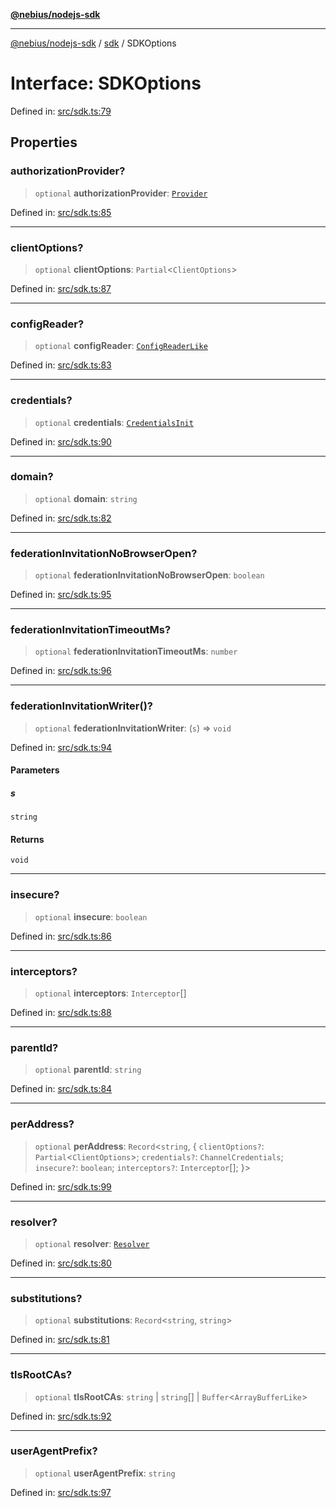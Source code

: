 [**@nebius/nodejs-sdk**](../../README.md)

---

[@nebius/nodejs-sdk](../../README.md) / [sdk](../README.md) / SDKOptions

# Interface: SDKOptions

Defined in: [src/sdk.ts:79](https://github.com/nebius/nodejs-sdk/blob/2ec552fb564ad8fdbf78c4eb6e73ce9101501e8a/src/sdk.ts#L79)

## Properties

### authorizationProvider?

> `optional` **authorizationProvider**: [`Provider`](../../runtime/authorization/provider/interfaces/Provider.md)

Defined in: [src/sdk.ts:85](https://github.com/nebius/nodejs-sdk/blob/2ec552fb564ad8fdbf78c4eb6e73ce9101501e8a/src/sdk.ts#L85)

---

### clientOptions?

> `optional` **clientOptions**: `Partial`\<`ClientOptions`\>

Defined in: [src/sdk.ts:87](https://github.com/nebius/nodejs-sdk/blob/2ec552fb564ad8fdbf78c4eb6e73ce9101501e8a/src/sdk.ts#L87)

---

### configReader?

> `optional` **configReader**: [`ConfigReaderLike`](ConfigReaderLike.md)

Defined in: [src/sdk.ts:83](https://github.com/nebius/nodejs-sdk/blob/2ec552fb564ad8fdbf78c4eb6e73ce9101501e8a/src/sdk.ts#L83)

---

### credentials?

> `optional` **credentials**: [`CredentialsInit`](../type-aliases/CredentialsInit.md)

Defined in: [src/sdk.ts:90](https://github.com/nebius/nodejs-sdk/blob/2ec552fb564ad8fdbf78c4eb6e73ce9101501e8a/src/sdk.ts#L90)

---

### domain?

> `optional` **domain**: `string`

Defined in: [src/sdk.ts:82](https://github.com/nebius/nodejs-sdk/blob/2ec552fb564ad8fdbf78c4eb6e73ce9101501e8a/src/sdk.ts#L82)

---

### federationInvitationNoBrowserOpen?

> `optional` **federationInvitationNoBrowserOpen**: `boolean`

Defined in: [src/sdk.ts:95](https://github.com/nebius/nodejs-sdk/blob/2ec552fb564ad8fdbf78c4eb6e73ce9101501e8a/src/sdk.ts#L95)

---

### federationInvitationTimeoutMs?

> `optional` **federationInvitationTimeoutMs**: `number`

Defined in: [src/sdk.ts:96](https://github.com/nebius/nodejs-sdk/blob/2ec552fb564ad8fdbf78c4eb6e73ce9101501e8a/src/sdk.ts#L96)

---

### federationInvitationWriter()?

> `optional` **federationInvitationWriter**: (`s`) => `void`

Defined in: [src/sdk.ts:94](https://github.com/nebius/nodejs-sdk/blob/2ec552fb564ad8fdbf78c4eb6e73ce9101501e8a/src/sdk.ts#L94)

#### Parameters

##### s

`string`

#### Returns

`void`

---

### insecure?

> `optional` **insecure**: `boolean`

Defined in: [src/sdk.ts:86](https://github.com/nebius/nodejs-sdk/blob/2ec552fb564ad8fdbf78c4eb6e73ce9101501e8a/src/sdk.ts#L86)

---

### interceptors?

> `optional` **interceptors**: `Interceptor`[]

Defined in: [src/sdk.ts:88](https://github.com/nebius/nodejs-sdk/blob/2ec552fb564ad8fdbf78c4eb6e73ce9101501e8a/src/sdk.ts#L88)

---

### parentId?

> `optional` **parentId**: `string`

Defined in: [src/sdk.ts:84](https://github.com/nebius/nodejs-sdk/blob/2ec552fb564ad8fdbf78c4eb6e73ce9101501e8a/src/sdk.ts#L84)

---

### perAddress?

> `optional` **perAddress**: `Record`\<`string`, \{ `clientOptions?`: `Partial`\<`ClientOptions`\>; `credentials?`: `ChannelCredentials`; `insecure?`: `boolean`; `interceptors?`: `Interceptor`[]; \}\>

Defined in: [src/sdk.ts:99](https://github.com/nebius/nodejs-sdk/blob/2ec552fb564ad8fdbf78c4eb6e73ce9101501e8a/src/sdk.ts#L99)

---

### resolver?

> `optional` **resolver**: [`Resolver`](../../runtime/resolver/interfaces/Resolver.md)

Defined in: [src/sdk.ts:80](https://github.com/nebius/nodejs-sdk/blob/2ec552fb564ad8fdbf78c4eb6e73ce9101501e8a/src/sdk.ts#L80)

---

### substitutions?

> `optional` **substitutions**: `Record`\<`string`, `string`\>

Defined in: [src/sdk.ts:81](https://github.com/nebius/nodejs-sdk/blob/2ec552fb564ad8fdbf78c4eb6e73ce9101501e8a/src/sdk.ts#L81)

---

### tlsRootCAs?

> `optional` **tlsRootCAs**: `string` \| `string`[] \| `Buffer`\<`ArrayBufferLike`\>

Defined in: [src/sdk.ts:92](https://github.com/nebius/nodejs-sdk/blob/2ec552fb564ad8fdbf78c4eb6e73ce9101501e8a/src/sdk.ts#L92)

---

### userAgentPrefix?

> `optional` **userAgentPrefix**: `string`

Defined in: [src/sdk.ts:97](https://github.com/nebius/nodejs-sdk/blob/2ec552fb564ad8fdbf78c4eb6e73ce9101501e8a/src/sdk.ts#L97)
